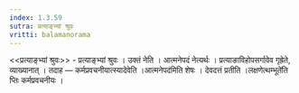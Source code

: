 ```yaml
---
index: 1.3.59
sutra: प्रत्याङ्भ्यां श्रुवः
vritti: balamanorama
---
```


<<प्रत्याङ्भ्यां श्रुवः>> - प्रत्याङ्भ्यां श्रुवः । उक्तं नेति । आत्मनेपदं नेत्यर्थः । प्रत्याङाविहोपसर्गावेव गृह्रेते, व्याख्यानात् । तदाह —  कर्मप्रवचनीयात्स्यादेवेति ।आत्मनेपद॑मिति शेषः । देवदत्तं प्रतीति ।लक्षणेत्थम्भूते॑ति प्तिः कर्मप्रवचनीयः । 